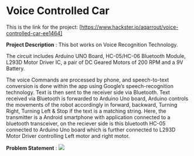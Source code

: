 # Voice Controlled Car

This is the link for the project: [https://www.hackster.io/aqarrout/voice-controlled-car-ee1464]

**Project Description** : This bot works on Voice Recognition Technology. 

The circuit includes Arduino UNO Board, HC-05/HC-06 Bluetooth Module, L293D Motor Driver IC, a pair of DC Geared Motors of 200 RPM and a 9V Battery. 

The voice Commands are processed by phone, and speech-to-text conversion is done within the app using Google’s speech-recognition technology. Text is then sent to the receiver side via Bluetooth. Text received via Bluetooth is forwarded to Arduino Uno board, Arduino controls the movements of the robot accordingly in forward, backward, Turning Right, Turning Left & Stop if the text is a matching string. Here, the transmitter is a Android smartphone with application connected to a bluetooth transceiver, on the reciever side is this bluetooth HC-05 connected to Arduino Uno board which is further connected to L293D Motor Driver controlling Left motor and right motor.

**Problem Statement** : 
<img src = "https://hackster.imgix.net/uploads/attachments/1113447/2_40sQEF6ovt.jpg">
